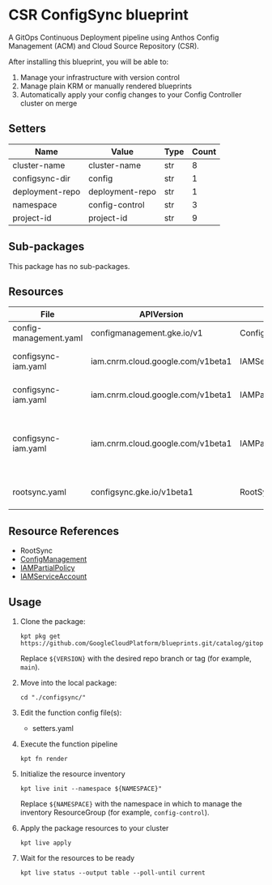 <!-- BEGINNING OF PRE-COMMIT-BLUEPRINT DOCS HOOK:TITLE -->
# CSR ConfigSync blueprint


<!-- END OF PRE-COMMIT-BLUEPRINT DOCS HOOK:TITLE -->
<!-- BEGINNING OF PRE-COMMIT-BLUEPRINT DOCS HOOK:BODY -->
A GitOps Continuous Deployment pipeline using Anthos Config Management (ACM)
and Cloud Source Repository (CSR).

After installing this blueprint, you will be able to:

1.  Manage your infrastructure with version control
2.  Manage plain KRM or manually rendered blueprints
3.  Automatically apply your config changes to your Config Controller
    cluster on merge

## Setters

|      Name       |      Value      | Type | Count |
|-----------------|-----------------|------|-------|
| cluster-name    | cluster-name    | str  |     8 |
| configsync-dir  | config          | str  |     1 |
| deployment-repo | deployment-repo | str  |     1 |
| namespace       | config-control  | str  |     3 |
| project-id      | project-id      | str  |     9 |

## Sub-packages

This package has no sub-packages.

## Resources

|          File          |            APIVersion             |       Kind        |                    Name                    |        Namespace         |
|------------------------|-----------------------------------|-------------------|--------------------------------------------|--------------------------|
| config-management.yaml | configmanagement.gke.io/v1        | ConfigManagement  | config-management                          |                          |
| configsync-iam.yaml    | iam.cnrm.cloud.google.com/v1beta1 | IAMServiceAccount | sync-cluster-name                          | config-control           |
| configsync-iam.yaml    | iam.cnrm.cloud.google.com/v1beta1 | IAMPartialPolicy  | sync-cluster-name                          | config-control           |
| configsync-iam.yaml    | iam.cnrm.cloud.google.com/v1beta1 | IAMPartialPolicy  | source-reader-sync-cluster-name-project-id | config-control           |
| rootsync.yaml          | configsync.gke.io/v1beta1         | RootSync          | root-sync                                  | config-management-system |

## Resource References

- RootSync
- [ConfigManagement](https://cloud.google.com/anthos-config-management/docs/configmanagement-fields)
- [IAMPartialPolicy](https://cloud.google.com/config-connector/docs/reference/resource-docs/iam/iampartialpolicy)
- [IAMServiceAccount](https://cloud.google.com/config-connector/docs/reference/resource-docs/iam/iamserviceaccount)

## Usage

1.  Clone the package:
    ```shell
    kpt pkg get https://github.com/GoogleCloudPlatform/blueprints.git/catalog/gitops/configsync@${VERSION}
    ```
    Replace `${VERSION}` with the desired repo branch or tag
    (for example, `main`).

1.  Move into the local package:
    ```shell
    cd "./configsync/"
    ```

1.  Edit the function config file(s):
    - setters.yaml

1.  Execute the function pipeline
    ```shell
    kpt fn render
    ```

1.  Initialize the resource inventory
    ```shell
    kpt live init --namespace ${NAMESPACE}"
    ```
    Replace `${NAMESPACE}` with the namespace in which to manage
    the inventory ResourceGroup (for example, `config-control`).

1.  Apply the package resources to your cluster
    ```shell
    kpt live apply
    ```

1.  Wait for the resources to be ready
    ```shell
    kpt live status --output table --poll-until current
    ```

<!-- END OF PRE-COMMIT-BLUEPRINT DOCS HOOK:BODY -->
